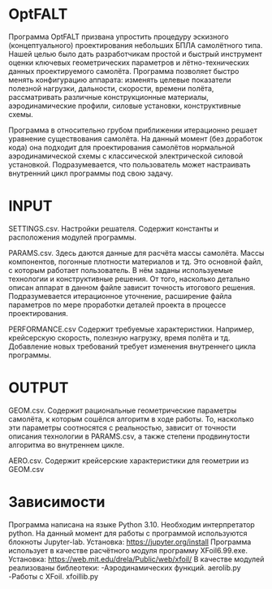 # OptFALT
Программа OptFALT призвана упростить процедуру эскизного (концептуального) проектирования небольших БПЛА самолётного типа. Нашей целью было дать разработчикам простой и быстрый инструмент оценки ключевых геометрических параметров и лётно-технических данных проектируемого самолёта. Программа позволяет быстро менять конфигурацию аппарата: изменять целевые показатели полезной нагрузки, дальности, скорости, времени полёта, рассматривать различные конструкционные материалы, аэродинамические профили, силовые установки, конструктивные схемы. 

Программа в относительно грубом приближении итерационно решает уравнение существования самолёта. На данный момент (без доработок кода) она подходит для проектирования самолётов нормальной аэродинамической схемы с классической электрической силовой установкой. Подразумевается, что пользователь может настраивать внутренний цикл программы под свою задачу.

# INPUT
SETTINGS.csv. Настройки решателя. Содержит константы и расположения модулей программы.

PARAMS.csv. Здесь даются данные для расчёта массы самолёта. Массы компонентов, погонные плотности материалов и тд. Это основной файл, с которым работает пользователь. В нём заданы используемые технологии и конструктивные решения. От того, насколько детально описан аппарат в данном файле зависит точность итогового решения. Подразумевается итерационное уточнение, расширение файла параметров по мере проработки деталей проекта в процессе проектирования.

PERFORMANCE.csv Содержит требуемые характеристики. Например, крейсерскую скорость, полезную нагрузку, время полёта и тд. Добавление новых требований требует изменения внутреннего цикла программы.

# OUTPUT
GEOM.csv. Содержит рациональные геометрические параметры самолёта, к которым сошёлся алгоритм в ходе работы. То, насколько эти параметры соотносятся с реальностью, зависит от точности описания технологии в PARAMS.csv, а также степени продвинутости алгоритма во внутреннем цикле.

AERO.csv. Содержит крейсерские характеристики для геометрии из GEOM.csv

# Зависимости
Программа написана на языке Python 3.10. Необходим интерпретатор python. 
На данный момент для работы с программой используются блокноты Jupyter-lab. Установка: https://jupyter.org/install
Программа использует в качестве расчётного модуля программу XFoil6.99.exe. Установка: https://web.mit.edu/drela/Public/web/xfoil/
В качестве модулей реализованы библеотеки:
-Аэродинамических функций. aerolib.py
-Работы с XFoil. xfoillib.py


